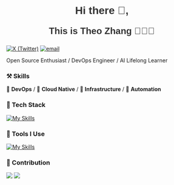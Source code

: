 <div style="text-align: center; font-family: Arial, sans-serif; color: #333;">
  <h1>Hi there 👋,</h1>
  <p style="font-size: 24px; font-weight: bold;">This is Theo Zhang 👨‍💻✨</p>
</div>

[![X (Twitter)](https://img.shields.io/badge/-Theo_Zhang-black?labelColor=black&logo=x&logoColor=white&style=flat-square)](https://x.com/theoz404)
[![email](https://img.shields.io/badge/-zhangzhiaowork@gmail.com-black?labelColor=black&logo=gmail&logoColor=white&style=flat-square)](mailto:zhangzhiaowork@gmail.com)

Open Source Enthusiast / DevOps Engineer / AI Lifelong Learner

### ⚒ Skills
🥪 **DevOps** / 🥗 **Cloud Native** / 🍊 **Infrastructure** / 🍑 **Automation**

### 🍉 Tech Stack

[![My Skills](https://skillicons.dev/icons?i=kubernetes,docker,python,bash,mysql,postgres,linux,redis,windows,fastapi)](https://skillicons.dev)
### 🔨 Tools I Use
[![My Skills](https://skillicons.dev/icons?i=mysql,kubernetes,redis,docker,kubernetes,nginx,git,github,gitlab,grafana,githubactions,postman,jenkins,aws,ansible,gcp,cloudflare,pycharm,bots)](https://skillicons.dev)

### 🍏 Contribution
![](https://github-readme-stats.vercel.app/api?username=zaops&show_icons=true&theme=dark)
![](http://github-profile-summary-cards.vercel.app/api/cards/profile-details?username=zaops&theme=dark)
